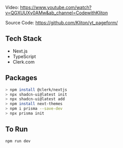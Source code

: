 Video: https://www.youtube.com/watch?v=QGXUUXy0AMw&ab_channel=CodewithKliton

Source Code: https://github.com/Kliton/yt_pageform/

## Tech Stack
- Next.js
- TypeScript
- Clerk.com


## Packages
```bash
> npm install @clerk/nextjs
> npx shadcn-ui@latest init
> npx shadcn-ui@latest add
> npm install next-themes
> npm i prisma --save-dev
> npx prisma init
```

## To Run
```bash
npm run dev
```